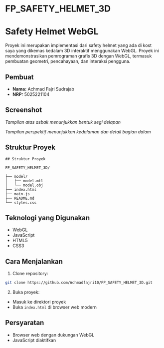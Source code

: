 # FP_SAFETY_HELMET_3D

# Safety Helmet WebGL

Proyek ini merupakan implementasi dari safety helmet yang ada di kost saya yang dikemas kedalam 3D interaktif menggunakan WebGL. Proyek ini mendemonstrasikan pemrograman grafis 3D dengan WebGL, termasuk pembuatan geometri, pencahayaan, dan interaksi pengguna.

## Pembuat
- **Nama:** Achmad Fajri Sudrajab
- **NRP:** 5025221104

## Screenshot

*Tampilan atas asbak menunjukkan bentuk segi delapan*

*Tampilan perspektif menunjukkan kedalaman dan detail bagian dalam*

## Struktur Proyek
```
## Struktur Proyek

FP_SAFETY_HELMET_3D/

├── model/
│   ├── model.mtl
│   └── model.obj
├── index.html
├── main.js
├── README.md
└── styles.css

```

## Teknologi yang Digunakan
- WebGL
- JavaScript
- HTML5
- CSS3


## Cara Menjalankan
1. Clone repository:
```bash
git clone https://github.com/Achmadfajri10/FP_SAFETY_HELMET_3D.git
```

2. Buka proyek:
- Masuk ke direktori proyek
- Buka `index.html` di browser web modern

## Persyaratan
- Browser web dengan dukungan WebGL
- JavaScript diaktifkan

